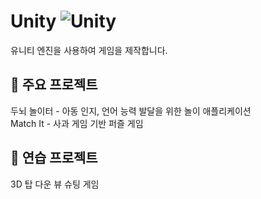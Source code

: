 # Unity ![Unity](https://img.shields.io/badge/unity-%23000000.svg?style=for-the-badge&logo=unity&logoColor=white)
유니티 엔진을 사용하여 게임을 제작합니다.<br>

## 📌 주요 프로젝트
두뇌 놀이터 - 아동 인지, 언어 능력 발달을 위한 놀이 애플리케이션<br>
Match It - 사과 게임 기반 퍼즐 게임<br>

## 📝 연습 프로젝트
3D 탑 다운 뷰 슈팅 게임<br>
